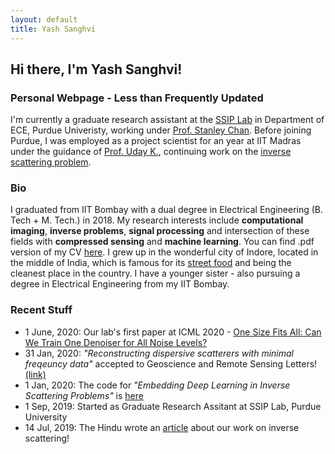 ```yaml
---
layout: default
title: Yash Sanghvi
---
```

## Hi there, I'm Yash Sanghvi!
### Personal Webpage - Less than Frequently Updated
I'm currently a graduate research assistant at the [SSIP Lab](https://engineering.purdue.edu/ChanGroup/) in Department of ECE, Purdue Univeristy, working under [Prof. Stanley Chan](https://engineering.purdue.edu/ChanGroup/stanleychan.html). Before joining Purdue, I was employed as a project scientist for an year at IIT Madras under the guidance of [Prof. Uday K.](http://www.ee.iitm.ac.in/uday/), continuing work on the [inverse scattering problem](https://ieeexplore.ieee.org/document/8709721).

### Bio
I graduated from IIT Bombay with a dual degree in Electrical Engineering (B. Tech + M. Tech.) in 2018. My research interests include **computational imaging**, **inverse problems**, **signal processing** and intersection of these fields with **compressed sensing** and **machine learning**.
You can find .pdf version of my CV [here](/Sanghvi_CV.pdf).
I grew up in the wonderful city of Indore, located in the middle of India, which is famous for its [street food](https://www.youtube.com/watch?v=GDr2k9NbrHE) and being the cleanest place in the country. I have a younger sister - also pursuing a degree in Electrical Engineering from my IIT Bombay. 

### Recent Stuff
* 1 June, 2020: Our lab's first paper at ICML 2020 - [One Size Fits All: Can We Train One Denoiser for All Noise Levels?](https://arxiv.org/abs/2005.09627)
* 31 Jan, 2020: _"Reconstructing dispersive scatterers with minimal freqeuncy data"_ accepted to Geoscience and Remote Sensing Letters! [(link)](https://ieeexplore.ieee.org/document/8976282)
* 1 Jan, 2020: The code for _"Embedding Deep Learning in Inverse Scattering Problems"_ is [here](https://github.com/sanghviyashiitb/EmbeddingDLinISP-Github)
* 1 Sep, 2019: Started as Graduate Research Assitant at SSIP Lab, Purdue University
* 14 Jul, 2019: The Hindu wrote an [article](https://t.co/iEGZZLWJ4b) about our work on inverse scattering! 


